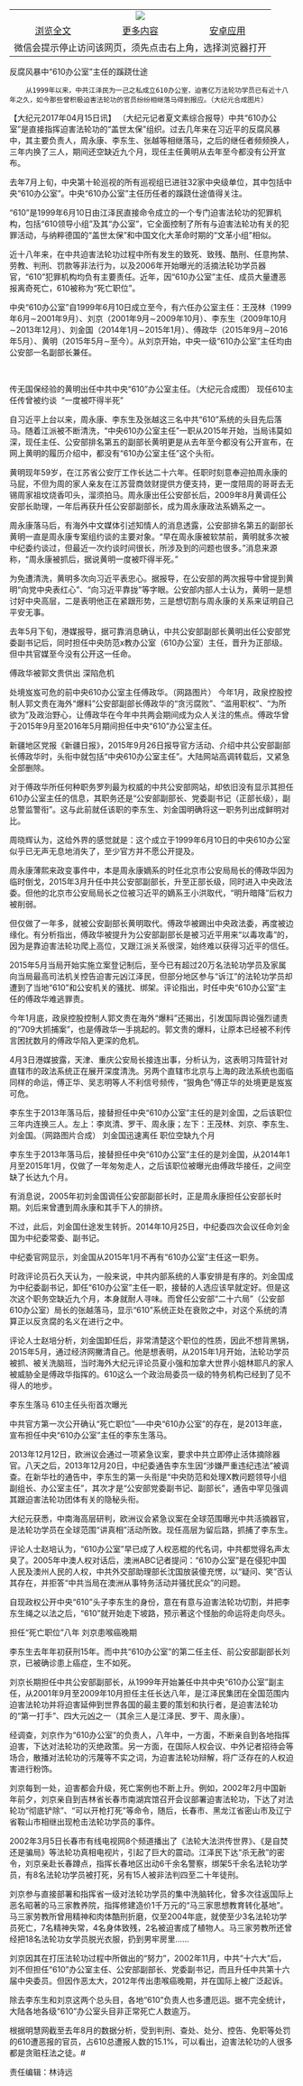 

<table>
  <tr>
    <td align="center" colspan="3">
      <a href="https://github.com/ogate/ogate/blob/master/README.md"><img src="https://cloud.githubusercontent.com/assets/11880933/13434984/f430fae2-e012-11e5-814f-c2df1e82b247.jpg"/></a>
    </td>
  </tr>
  <tr>
    <td align="center">
      <a href="https://s3.ap-south-1.amazonaws.com/ogatem/oGate.htm?c817716&from=oNote">浏览全文</a>
    </td>
    <td align="center">
      <a href="https://s3.ap-south-1.amazonaws.com/ogatem/oGate.htm?from=oNote">更多内容</a>
    </td>
    <td align="center">
      <a href="https://raw.githubusercontent.com/ogate/up/master/ogate.apk">安卓应用</a>
    </td>
  </tr>
  <tr>
    <td align="center" colspan="3">
      微信会提示停止访问该网页，须先点击右上角，选择浏览器打开
    </td>
  </tr>
</table>    



反腐风暴中“610办公室”主任的蹊跷仕途






        从1999年以来，中共江泽民为一己之私成立610办公室，迫害亿万法轮功学员已有近十八年之久，如今那些曾积极迫害法轮功的官员纷纷相继落马得到报应。（大纪元合成图片）

【大纪元2017年04月15日讯】 （大纪元记者夏文素综合报导）中共“610办公室”是直接指挥迫害法轮功的“盖世太保”组织。过去几年来在习近平的反腐风暴中，其主要负责人，周永康、李东生、张越等相继落马，之后的继任者频频换人，三年内换了三人，期间还空缺近九个月，现任主任黄明从去年至今都没有公开宣布。


去年7月上旬，中央第十轮巡视的所有巡视组已进驻32家中央级单位，其中包括中央“610办公室”。中央“610办公室”主任历任者的蹊跷仕途值得关注。


“610”是1999年6月10日由江泽民直接命令成立的一个专门迫害法轮功的犯罪机构，包括“610领导小组”及其“办公室”，它全面控制了所有与迫害法轮功有关的犯罪活动，与纳粹德国的“盖世太保”和中国文化大革命时期的“文革小组”相似。


近十八年来，在中共迫害法轮功过程中所有发生的致死、致残、酷刑、任意拘禁、劳教、判刑、罚款等非法行为，以及2006年开始曝光的活摘法轮功学员器官，“610”犯罪机构均负有主要责任。近年，因“610办公室”主任、成员大量遭恶报离奇死亡，610被称为“死亡职位”。


中央“610办公室”自1999年6月10日成立至今，有六任办公室主任：王茂林（1999年6月∼2001年9月）、刘京（2001年9月∼2009年10月）、李东生（2009年10月∼2013年12月）、刘金国（2014年1月∼2015年1月）、傅政华（2015年9月∼2016年5月）、黄明（2015年5月∼至今）。从刘京开始，中央一级“610办公室”主任均由公安部一名副部长兼任。


&nbsp;


传无国保经验的黄明出任中共中央“610”办公室主任。（大纪元合成图）
现任610主任传曾被约谈  “一度被吓得半死”


自习近平上台以来，周永康、李东生及张越这三名中共“610”系统的头目先后落马。随着江派被不断清洗，“中央610办公室主任”一职从2015年开始，当局讳莫如深，现任主任、公安部排名第五的副部长黄明更是从去年至今都没有公开宣布，在网上黄明的履历介绍中，都没有“610办公室主任”这个头衔。


黄明现年59岁，在江苏省公安厅工作长达二十六年。任职时刻意奉迎拍周永康的马屁，不但为周的家人亲友在江苏营商敛财提供方便支持，更一度陪周的哥哥去无锡周家祖坟烧香叩头，溜须拍马。周永康出任公安部长后，2009年8月黄调任公安部长助理，一年后再获升任公安部副部长，成为周永康政法系嫡系之一。


周永康落马后，有海外中文媒体引述知情人的消息透露，公安部排名第五的副部长黄明一直是周永康专案组约谈的主要对象。“早在周永康被软禁前，黄明就多次被中纪委约谈过，但最近一次约谈时间很长，所涉及到的问题也很多。”消息来源称，“周永康被抓后，据说黄明一度被吓得半死。”


为免遭清洗，黄明多次向习近平表忠心。据报导，在公安部的两次报导中曾提到黄明“向党中央表红心”、“向习近平靠拢”等字眼。公安部内部人士认为，黄明一是想讨好中央高层，二是表明他正在紧跟形势，三是想切割与周永康的关系来证明自己平安无事。


去年5月下旬，港媒报导，据可靠消息确认，中共公安部副部长黄明出任公安部党委副书记后，同时担任中央防范x教办公室（610办公室）主任，晋升为正部级。但中共官媒至今没有公开这一任命。


傅政华被郭文贵供出 深陷危机


处境岌岌可危的前中央610办公室主任傅政华。（网路图片）
今年1月，政泉控股控制人郭文贵在海外“爆料”公安部副部长傅政华的“贪污腐败”、“滥用职权”、“为所欲为”及政治野心，让傅政华在今年中共两会期间成为众人关注的焦点。傅政华曾于2015年9月至2016年5月期间担任中央“610”办公室主任。


新疆地区党报《新疆日报》，2015年9月26日报导官方活动、介绍中共公安部副部长傅政华时，头衔中就包括“中央610办公室主任”。大陆网站高调转载后，又紧急全部删除。


对于傅政华所任何种职务罗列最为权威的中共公安部网站，却依旧没有显示其担任610办公室主任的信息，其职务还是“公安部副部长、党委副书记（正部长级），副总警监警衔”。这与此前就任该职的李东生、刘金国明确将这一职务列出成鲜明对比。


周晓辉认为，这给外界的感觉就是：这个成立于1999年6月10日的中央610办公室似乎已无声无息地消失了，至少官方并不愿公开提及。


周永康薄熙来政变事件中，本是周永康嫡系的时任北京市公安局局长的傅政华因为临时倒戈，2015年3月升任中共公安部副部长，升至正部长级，同时进入中央政法委。但他的北京市公安局局长之位被习近平的嫡系王小洪取代，“明升暗降”后权力被削弱。


但仅做了一年多，就被公安副部长黄明取代。傅政华被踢出中央政法委，再度被边缘化。有分析指出，傅政华被提升为公安部副部长是被习近平用来“以毒攻毒”的，因为是靠迫害法轮功爬上高位，又跟江派关系很深，始终难以获得习近平的信任。


2015年5月当局开始实施立案登记制后，至今已有超过20万名法轮功学员及家属向当局最高司法机关控告迫害元凶江泽民，但部分地区参与“诉江”的法轮功学员却遭到了当地“610”和公安机关的骚扰、绑架。评论指出，时任中央“610办公室”主任的傅政华难逃罪责。


今年1月底，政泉控股控制人郭文贵在海外“爆料”还揭出，引发国际舆论强烈谴责的“709大抓捕案”，也是傅政华一手挑起的。郭文贵的爆料，让原本已经被不利传言困扰数月的傅政华陷入更深的危机。


4月3日港媒披露，天津、重庆公安局长接连出事，分析认为，这表明习阵营针对直辖市的政法系统正在展开深度清洗。另两个直辖市北京与上海的政法系统也面临同样的命运，傅正华、吴志明等人不利信号频传，“狠角色”傅正华的处境更是岌岌可危。


李东生于2013年落马后，接替担任中央“610办公室”主任的是刘金国，之后该职位三年内连换三人。左上：李岚清、罗干、周永康；左下：王茂林、刘京、李东生、刘金国。（网路图片合成）
刘金国迅速离任 职位空缺九个月


李东生于2013年落马后，接替担任中央“610办公室”主任的是刘金国，从2014年1月至2015年1月，仅做了一年匆匆走人，之后该职位被曝光由傅政华接任，之间空缺了长达九个月。


有消息说，2005年初刘金国调任公安部副部长时，正是周永康担任公安部长时期。刘后来曾遭到周永康和其手下人的排挤。


不过，此后，刘金国仕途发生转折。2014年10月25日，中纪委四次会议任命刘金国为中纪委常委、副书记。


中纪委官网显示，刘金国从2015年1月不再有“610办公室”主任这一职务。


时政评论员石久天认为，一般来说，中共内部系统的人事安排是有序的。刘金国成为中纪委副书记，卸任“610办公室”主任一职，接替的人选应该早就定好。但是这次这个职务空缺近九个月，本身就耐人寻味。而曾任公安部“二十六局”（公安部610办公室）局长的张越落马，显示“610”系统正处在衰败之中，对这个系统的清算正以反贪腐的名义在进行之中。


评论人士赵培分析，刘金国卸任后，非常清楚这个职位的性质，因此不想背黑锅，2015年5月，通过经济网撇清自己。他是想表明，从2015年1月开始，法轮功学员被抓、被关洗脑班，当时海外大纪元评论员夏小强和加拿大世界小姐林耶凡的家人被威胁全是傅政华指挥的。610这么一个政治局委员一级的特务机构已经到了见不得人的地步。


李东生落马 610主任头衔首次曝光


中共官方第一次公开确认“死亡职位”──中央“610办公室”的存在，是2013年底，宣布担任中央“610办公室”主任的李东生落马。


2013年12月12日，欧洲议会通过一项紧急议案，要求中共立即停止活体摘除器官。八天之后，2013年12月20日，中纪委通告李东生因“涉嫌严重违纪违法”被调查。在新华社的通告中，李东生的第一头衔是“中央防范和处理X教问题领导小组副组长、办公室主任”，其次才是“公安部党委副书记、副部长”，通告中罕见强调其跟迫害法轮功团体有关的隐秘头衔。


大纪元获悉，中南海高层研判，欧洲议会紧急议案在全球范围曝光中共活摘器官，是法轮功学员在全球范围“讲真相”活动所致。现任高层为留后路，抓捕了李东生。


评论人士赵培认为，“610办公室”早已成了人权恶棍的代名词，中共都觉得名声太臭了。2005年中澳人权对话后，澳洲ABC记者提问：“610办公室”是在侵犯中国人民及澳州人民的人权，中共外交部助理部长沈国放装傻充愣，以“疑问、笑”否认其存在，并拒答“中共当局在澳洲从事特务活动并骚扰民众”的问题。


自现政权公开中央“610”头子李东生的身份，意在有意与迫害法轮功切割，并把李东生绳之以法之后，“610”就开始走下坡路，预示著这个怪胎的命运将走向尽头。


担任“死亡职位”八年 刘京患喉癌晚期


李东生去年年初获刑15年。而中共“610办公室”的第二任主任、前公安部副部长刘京，已被确诊患上癌症，生不如死。


刘京长期担任中共公安部副部长，从1999年开始兼任中共中央“610办公室”副主任，从2001年9月至2009年10月担任主任长达八年，是江泽民集团在全国范围内迫害法轮功并将迫害延伸到世界各国的最主要的策划和执行者，是迫害法轮功的“第一打手”、四大元凶之一（其余三人是江泽民、罗干、周永康）。


经调查，刘京作为“610办公室”的负责人，八年中，一方面，不断亲自到各地指挥迫害，下达对法轮功的灭绝政策。另一方面，在国际人权会议、中外记者招待会等场合，散播对法轮功的污蔑等不实之词，为迫害法轮功辩解，将广泛存在的人权迫害进行粉饰。


刘京每到一处，迫害都会升级，死亡案例也不断上升。例如，2002年2月中国新年前夕，刘京亲自到吉林省长春市南湖宾馆召开会议部署迫害法轮功，下达了对法轮功“彻底铲除”、“可以开枪打死”等命令，随后，长春市、黑龙江省密山市及辽宁省鞍山市相继出现枪击法轮功学员的事件。


2002年3月5日长春市有线电视网8个频道播出了《法轮大法洪传世界》、《是自焚还是骗局》等法轮功真相电视片，引起了巨大的震动。江泽民下达“杀无赦”的密令，刘京亲赴长春蹲点，指挥长春地区出动6千余名警察，绑架5千余名法轮功学员，有8名法轮功学员被打死，另有15人被非法判四至二十年徒刑。


刘京参与直接部署和指挥省一级对法轮功学员的集中洗脑转化，曾多次往返国际上恶名昭著的马三家教养院，指挥修建造价1千万元的“马三家思想教育转化基地”。马三家劳教所曾用精神和肉体酷刑折磨，仅至2004年底，就使至少3名法轮功学员死亡，7名精神失常，4名身体致残，2名被迫害成了植物人。马三家劳教所还曾经把18名法轮功女学员脱光衣服，扔到男牢房里……


刘京因其在打压法轮功过程中所做出的“努力”，2002年11月，中共“十六大”后，刘不但担任“610”办公室主任、公安部副部长、党委副书记，而且升任中共第十六届中央委员。但因作恶太大，2012年传出患喉癌晚期，并在国际上被广泛起诉。


除去李东生和刘京这两个总头目，各地“610”负责人也多遭厄运。据不完全统计，大陆各地各级“610”办公室头目非正常死亡人数逾万。


根据明慧网截至去年8月的数据分析，受到判刑、查处、处分、控告、免职等处罚的610遭恶报的官员，占610总遭报人数的15.1%，可以看出，迫害法轮功的人很多都是贪赃枉法之徒。#


责任编辑：林诗远



